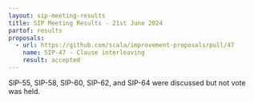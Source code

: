 ```yaml
---
layout: sip-meeting-results
title: SIP Meeting Results - 21st June 2024
partof: results
proposals:
  - url: https://github.com/scala/improvement-proposals/pull/47
    name: SIP-47 - Clause interleaving
    result: accepted
---
```

SIP-55, SIP-58, SIP-60, SIP-62, and SIP-64 were discussed but not vote was held.
